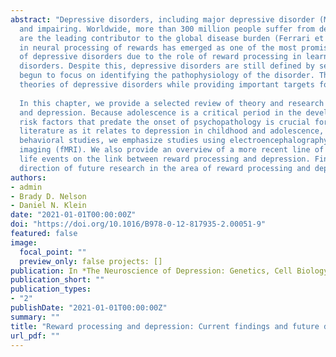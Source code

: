 ```yaml
---
abstract: "Depressive disorders, including major depressive disorder (MDD) and persistent depressive disorder, are common
  and impairing. Worldwide, more than 300 million people suffer from depression (WHO, 2012) and depressive disorders
  are the leading contributor to the global disease burden (Ferrari et al., 2013). Over the past decade, dysfunction
  in neural processing of rewards has emerged as one of the most promising biological markers for the development
  of depressive disorders due to the role of reward processing in learning and in emotions central to depressive
  disorders. Despite this, depressive disorders are still defined by self-reported symptoms and behavior, and research has
  begun to focus on identifying the pathophysiology of the disorder. These findings have implications for etiological
  theories of depressive disorders while providing important targets for interventions.
  
  In this chapter, we provide a selected review of theory and research on the association between reward processing
  and depression. Because adolescence is a critical period in the development of depressive disorders and understanding
  risk factors that predate the onset of psychopathology is crucial for understanding etiology, we review the rewardprocessing
  literature as it relates to depression in childhood and adolescence, as well as adulthood. Although we review
  behavioral studies, we emphasize studies using electroencephalography (EEG) and functional magnetic resonance
  imaging (fMRI). We also provide an overview of a more recent line of research examining the influence of stressful
  life events on the link between reward processing and depression. Finally, we provide suggestions for the
  direction of future research in the area of reward processing and depression."
authors:
- admin
- Brady D. Nelson
- Daniel N. Klein
date: "2021-01-01T00:00:00Z"
doi: "https://doi.org/10.1016/B978-0-12-817935-2.00051-9"
featured: false
image:
  focal_point: ""
  preview_only: false projects: []
publication: In *The Neuroscience of Depression: Genetics, Cell Biology, Neurology, Behaviour, and Diet*
publication_short: ""
publication_types:
- "2"
publishDate: "2021-01-01T00:00:00Z"
summary: ""
title: "Reward processing and depression: Current findings and future directions"
url_pdf: ""
---
```

